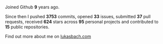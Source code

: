 Joined Github **9** years ago.

Since then I pushed **3753** commits, opened **33** issues, submitted **37** pull requests, received **624** stars across **95** personal projects and contributed to **15** public repositories.

Find out more about me on [lukasbach.com](https://lukasbach.com)
